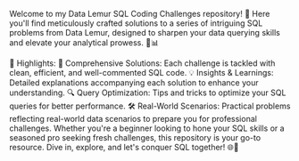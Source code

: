 Welcome to my Data Lemur SQL Coding Challenges repository! 🚀 Here you'll find meticulously crafted solutions to a series of intriguing SQL problems from Data Lemur, designed to sharpen your data querying skills and elevate your analytical prowess. 🧠📊

🌟 Highlights:
📘 Comprehensive Solutions: Each challenge is tackled with clean, efficient, and well-commented SQL code.
💡 Insights & Learnings: Detailed explanations accompanying each solution to enhance your understanding.
🔍 Query Optimization: Tips and tricks to optimize your SQL queries for better performance.
🛠️ Real-World Scenarios: Practical problems reflecting real-world data scenarios to prepare you for professional challenges.
Whether you're a beginner looking to hone your SQL skills or a seasoned pro seeking fresh challenges, this repository is your go-to resource. Dive in, explore, and let's conquer SQL together! 🌐💪
